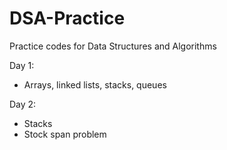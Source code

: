 # DSA-Practice
Practice codes for Data Structures and Algorithms

Day 1:
- Arrays, linked lists, stacks, queues

Day 2:
- Stacks
- Stock span problem 
